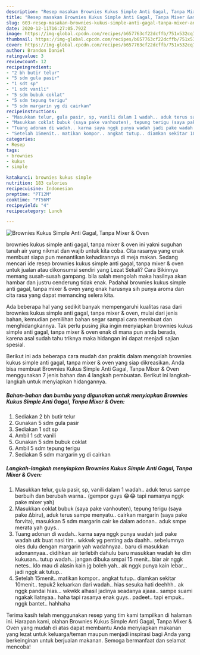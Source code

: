 ```yaml
---
description: "Resep masakan Brownies Kukus Simple Anti Gagal, Tanpa Mixer &amp;amp; Oven | Resep Membuat Brownies Kukus Simple Anti Gagal, Tanpa Mixer &amp;amp; Oven Yang Menggugah Selera"
title: "Resep masakan Brownies Kukus Simple Anti Gagal, Tanpa Mixer &amp;amp; Oven | Resep Membuat Brownies Kukus Simple Anti Gagal, Tanpa Mixer &amp;amp; Oven Yang Menggugah Selera"
slug: 603-resep-masakan-brownies-kukus-simple-anti-gagal-tanpa-mixer-and-amp-oven-resep-membuat-brownies-kukus-simple-anti-gagal-tanpa-mixer-and-amp-oven-yang-menggugah-selera
date: 2020-12-11T16:27:05.792Z
image: https://img-global.cpcdn.com/recipes/b657763cf22dcffb/751x532cq70/brownies-kukus-simple-anti-gagal-tanpa-mixer-oven-foto-resep-utama.jpg
thumbnail: https://img-global.cpcdn.com/recipes/b657763cf22dcffb/751x532cq70/brownies-kukus-simple-anti-gagal-tanpa-mixer-oven-foto-resep-utama.jpg
cover: https://img-global.cpcdn.com/recipes/b657763cf22dcffb/751x532cq70/brownies-kukus-simple-anti-gagal-tanpa-mixer-oven-foto-resep-utama.jpg
author: Brandon Daniel
ratingvalue: 3
reviewcount: 12
recipeingredient:
- "2 bh butir telur"
- "5 sdm gula pasir"
- "1 sdt sp"
- "1 sdt vanili"
- "5 sdm bubuk coklat"
- "5 sdm tepung terigu"
- "5 sdm margarin yg di cairkan"
recipeinstructions:
- "Masukkan telur, gula pasir, sp, vanili dalam 1 wadah.. aduk terus sampe berbuih dan berubah warna.. (gempor guys 😂😂 tapi namanya nggk pake mixer yah)"
- "Masukkan coklat bubuk (saya pake vanhouten), tepung terigu (saya pake ∆biru), aduk terus sampe menyatu.. cairkan margarin (saya pake forvita), masukkan 5 sdm margarin cair ke dalam adonan.. aduk smpe merata yah guys.."
- "Tuang adonan di wadah.. karna saya nggk punya wadah jadi pake wadah utk buat nasi tim.. wkkwk yg penting ada daahh.. sebelumnya oles dulu dengan margarin yah wadahnyaa.. baru di masukkan adonannyaa.. didihkan air terlebih dahulu baru masukkan wadah ke dlm kukusan.. tutup wadah.. jangan dibuka smpai 15 menit.. biar air nggk netes.. klo mau di alasin kain jg boleh yah.. ak nggk punya kain lebar... jadi nggk ak tutup.."
- "Setelah 15menit.. matikan kompor.. angkat tutup.. diamkan sekitar 10menit.. tepuk2 keluarkan dari wadah.. hias sesuka hati deehhh.. ak nggk pandai hias... wkwkk alhasil jadinya seadanya ajaaa.. sampe suami ngakak liatnyaa.. haha tapi rasanya enak guys.. padeet.. tapi empuk.. nggk bantet.. hahhaha"
categories:
- Resep
tags:
- brownies
- kukus
- simple

katakunci: brownies kukus simple 
nutrition: 183 calories
recipecuisine: Indonesian
preptime: "PT12M"
cooktime: "PT56M"
recipeyield: "4"
recipecategory: Lunch

---
```



![Brownies Kukus Simple Anti Gagal, Tanpa Mixer &amp; Oven](https://img-global.cpcdn.com/recipes/b657763cf22dcffb/751x532cq70/brownies-kukus-simple-anti-gagal-tanpa-mixer-oven-foto-resep-utama.jpg)


brownies kukus simple anti gagal, tanpa mixer &amp; oven ini yakni suguhan tanah air yang nikmat dan wajib untuk kita coba. Cita rasanya yang enak membuat siapa pun menantikan kehadirannya di meja makan.
Sedang mencari ide resep brownies kukus simple anti gagal, tanpa mixer &amp; oven untuk jualan atau dikonsumsi sendiri yang Lezat Sekali? Cara Bikinnya memang susah-susah gampang. bila salah mengolah maka hasilnya akan hambar dan justru cenderung tidak enak. Padahal brownies kukus simple anti gagal, tanpa mixer &amp; oven yang enak harusnya sih punya aroma dan cita rasa yang dapat memancing selera kita.



Ada beberapa hal yang sedikit banyak mempengaruhi kualitas rasa dari brownies kukus simple anti gagal, tanpa mixer &amp; oven, mulai dari jenis bahan, kemudian pemilihan bahan segar sampai cara membuat dan menghidangkannya. Tak perlu pusing jika ingin menyiapkan brownies kukus simple anti gagal, tanpa mixer &amp; oven enak di mana pun anda berada, karena asal sudah tahu triknya maka hidangan ini dapat menjadi sajian spesial.


Berikut ini ada beberapa cara mudah dan praktis dalam mengolah brownies kukus simple anti gagal, tanpa mixer &amp; oven yang siap dikreasikan. Anda bisa membuat Brownies Kukus Simple Anti Gagal, Tanpa Mixer &amp; Oven menggunakan 7 jenis bahan dan 4 langkah pembuatan. Berikut ini langkah-langkah untuk menyiapkan hidangannya.

<!--inarticleads1-->

##### Bahan-bahan dan bumbu yang digunakan untuk menyiapkan Brownies Kukus Simple Anti Gagal, Tanpa Mixer &amp; Oven:

1. Sediakan 2 bh butir telur
1. Gunakan 5 sdm gula pasir
1. Sediakan 1 sdt sp
1. Ambil 1 sdt vanili
1. Gunakan 5 sdm bubuk coklat
1. Ambil 5 sdm tepung terigu
1. Sediakan 5 sdm margarin yg di cairkan




<!--inarticleads2-->

##### Langkah-langkah menyiapkan Brownies Kukus Simple Anti Gagal, Tanpa Mixer &amp; Oven:

1. Masukkan telur, gula pasir, sp, vanili dalam 1 wadah.. aduk terus sampe berbuih dan berubah warna.. (gempor guys 😂😂 tapi namanya nggk pake mixer yah)
1. Masukkan coklat bubuk (saya pake vanhouten), tepung terigu (saya pake ∆biru), aduk terus sampe menyatu.. cairkan margarin (saya pake forvita), masukkan 5 sdm margarin cair ke dalam adonan.. aduk smpe merata yah guys..
1. Tuang adonan di wadah.. karna saya nggk punya wadah jadi pake wadah utk buat nasi tim.. wkkwk yg penting ada daahh.. sebelumnya oles dulu dengan margarin yah wadahnyaa.. baru di masukkan adonannyaa.. didihkan air terlebih dahulu baru masukkan wadah ke dlm kukusan.. tutup wadah.. jangan dibuka smpai 15 menit.. biar air nggk netes.. klo mau di alasin kain jg boleh yah.. ak nggk punya kain lebar... jadi nggk ak tutup..
1. Setelah 15menit.. matikan kompor.. angkat tutup.. diamkan sekitar 10menit.. tepuk2 keluarkan dari wadah.. hias sesuka hati deehhh.. ak nggk pandai hias... wkwkk alhasil jadinya seadanya ajaaa.. sampe suami ngakak liatnyaa.. haha tapi rasanya enak guys.. padeet.. tapi empuk.. nggk bantet.. hahhaha




Terima kasih telah menggunakan resep yang tim kami tampilkan di halaman ini. Harapan kami, olahan Brownies Kukus Simple Anti Gagal, Tanpa Mixer &amp; Oven yang mudah di atas dapat membantu Anda menyiapkan makanan yang lezat untuk keluarga/teman maupun menjadi inspirasi bagi Anda yang berkeinginan untuk berjualan makanan. Semoga bermanfaat dan selamat mencoba!
